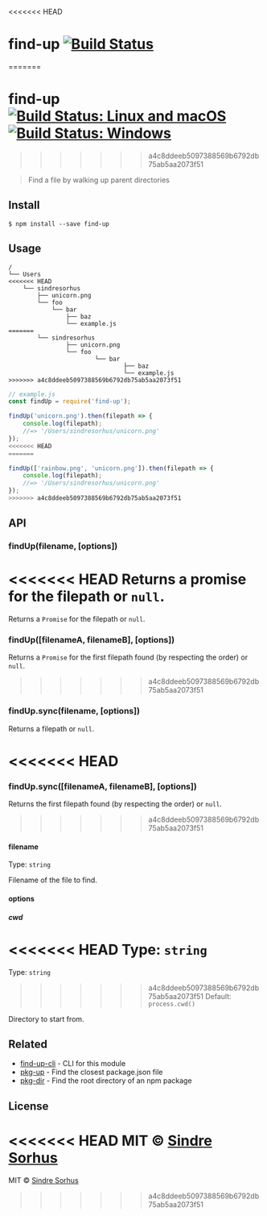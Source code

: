 <<<<<<< HEAD
# find-up [![Build Status](https://travis-ci.org/sindresorhus/find-up.svg?branch=master)](https://travis-ci.org/sindresorhus/find-up)
=======
# find-up [![Build Status: Linux and macOS](https://travis-ci.org/sindresorhus/find-up.svg?branch=master)](https://travis-ci.org/sindresorhus/find-up) [![Build Status: Windows](https://ci.appveyor.com/api/projects/status/l0cyjmvh5lq72vq2/branch/master?svg=true)](https://ci.appveyor.com/project/sindresorhus/find-up/branch/master)
>>>>>>> a4c8ddeeb5097388569b6792db75ab5aa2073f51

> Find a file by walking up parent directories


## Install

```
$ npm install --save find-up
```


## Usage

```
/
└── Users
<<<<<<< HEAD
    └── sindresorhus
        ├── unicorn.png
        └── foo
            └── bar
                ├── baz
                └── example.js
=======
		└── sindresorhus
				├── unicorn.png
				└── foo
						└── bar
								├── baz
								└── example.js
>>>>>>> a4c8ddeeb5097388569b6792db75ab5aa2073f51
```

```js
// example.js
const findUp = require('find-up');

findUp('unicorn.png').then(filepath => {
	console.log(filepath);
	//=> '/Users/sindresorhus/unicorn.png'
});
<<<<<<< HEAD
=======

findUp(['rainbow.png', 'unicorn.png']).then(filepath => {
	console.log(filepath);
	//=> '/Users/sindresorhus/unicorn.png'
});
>>>>>>> a4c8ddeeb5097388569b6792db75ab5aa2073f51
```


## API

### findUp(filename, [options])

<<<<<<< HEAD
Returns a promise for the filepath or `null`.
=======
Returns a `Promise` for the filepath or `null`.

### findUp([filenameA, filenameB], [options])

Returns a `Promise` for the first filepath found (by respecting the order) or `null`.
>>>>>>> a4c8ddeeb5097388569b6792db75ab5aa2073f51

### findUp.sync(filename, [options])

Returns a filepath or `null`.

<<<<<<< HEAD
=======
### findUp.sync([filenameA, filenameB], [options])

Returns the first filepath found (by respecting the order) or `null`.

>>>>>>> a4c8ddeeb5097388569b6792db75ab5aa2073f51
#### filename

Type: `string`

Filename of the file to find.

#### options

##### cwd

<<<<<<< HEAD
Type: `string`  
=======
Type: `string`<br>
>>>>>>> a4c8ddeeb5097388569b6792db75ab5aa2073f51
Default: `process.cwd()`

Directory to start from.


## Related

- [find-up-cli](https://github.com/sindresorhus/find-up-cli) - CLI for this module
- [pkg-up](https://github.com/sindresorhus/pkg-up) - Find the closest package.json file
- [pkg-dir](https://github.com/sindresorhus/pkg-dir) - Find the root directory of an npm package


## License

<<<<<<< HEAD
MIT © [Sindre Sorhus](http://sindresorhus.com)
=======
MIT © [Sindre Sorhus](https://sindresorhus.com)
>>>>>>> a4c8ddeeb5097388569b6792db75ab5aa2073f51

